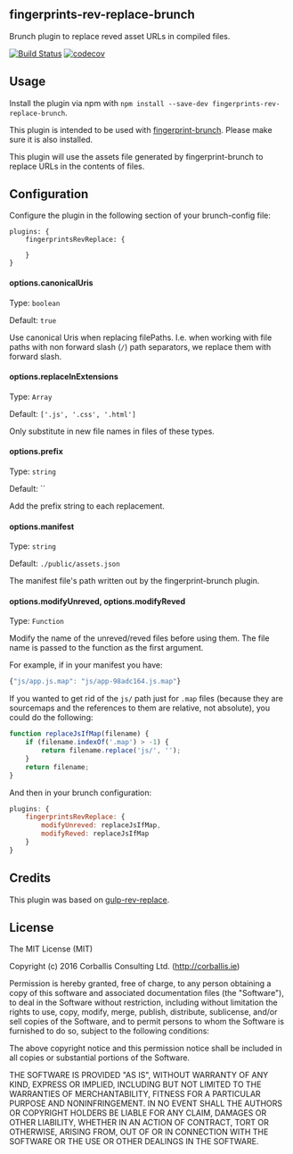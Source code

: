 ## fingerprints-rev-replace-brunch
Brunch plugin to replace reved asset URLs in compiled files.

[![Build Status](https://travis-ci.org/corballis/fingerprints-rev-replace-brunch.svg?branch=master)](https://travis-ci.org/corballis/fingerprints-rev-replace-brunch)
[![codecov](https://codecov.io/gh/corballis/fingerprints-rev-replace-brunch/branch/master/graph/badge.svg)](https://codecov.io/gh/corballis/fingerprints-rev-replace-brunch)

## Usage
Install the plugin via npm with `npm install --save-dev fingerprints-rev-replace-brunch`.

This plugin is intended to be used with [fingerprint-brunch](https://github.com/dlepaux/fingerprint-brunch). Please make
sure it is also installed.

This plugin will use the assets file generated by fingerprint-brunch to replace URLs in the contents of files.

## Configuration

Configure the plugin in the following section of your brunch-config file:

```
plugins: {
    fingerprintsRevReplace: {
            
    }
}
```

#### options.canonicalUris
Type: `boolean`

Default: `true`

Use canonical Uris when replacing filePaths. I.e. when working with file paths
with non forward slash (`/`) path separators, we replace them with forward slash.

#### options.replaceInExtensions
Type: `Array`

Default: `['.js', '.css', '.html']`

Only substitute in new file names in files of these types.

#### options.prefix
Type: `string`

Default: ``

Add the prefix string to each replacement.

#### options.manifest
Type: `string`

Default: `./public/assets.json`

The manifest file's path written out by the fingerprint-brunch plugin.

#### options.modifyUnreved, options.modifyReved
Type: `Function`

Modify the name of the unreved/reved files before using them. The file name is
passed to the function as the first argument.

For example, if in your manifest you have:

```js
{"js/app.js.map": "js/app-98adc164.js.map"}
```

If you wanted to get rid of the `js/` path just for `.map` files (because they
are sourcemaps and the references to them are relative, not absolute), you could
do the following:

```js
function replaceJsIfMap(filename) {
    if (filename.indexOf('.map') > -1) {
        return filename.replace('js/', '');
    }
    return filename;
}
```

And then in your brunch configuration:
```js
plugins: {
    fingerprintsRevReplace: {
        modifyUnreved: replaceJsIfMap,
        modifyReved: replaceJsIfMap    
    }
}
```

## Credits
This plugin was based on [gulp-rev-replace](https://github.com/jamesknelson/gulp-rev-replace).

## License

The MIT License (MIT)

Copyright (c) 2016 Corballis Consulting Ltd. (http://corballis.ie)

Permission is hereby granted, free of charge, to any person obtaining a copy
of this software and associated documentation files (the "Software"), to deal
in the Software without restriction, including without limitation the rights
to use, copy, modify, merge, publish, distribute, sublicense, and/or sell
copies of the Software, and to permit persons to whom the Software is
furnished to do so, subject to the following conditions:

The above copyright notice and this permission notice shall be included in
all copies or substantial portions of the Software.

THE SOFTWARE IS PROVIDED "AS IS", WITHOUT WARRANTY OF ANY KIND, EXPRESS OR
IMPLIED, INCLUDING BUT NOT LIMITED TO THE WARRANTIES OF MERCHANTABILITY,
FITNESS FOR A PARTICULAR PURPOSE AND NONINFRINGEMENT. IN NO EVENT SHALL THE
AUTHORS OR COPYRIGHT HOLDERS BE LIABLE FOR ANY CLAIM, DAMAGES OR OTHER
LIABILITY, WHETHER IN AN ACTION OF CONTRACT, TORT OR OTHERWISE, ARISING FROM,
OUT OF OR IN CONNECTION WITH THE SOFTWARE OR THE USE OR OTHER DEALINGS IN
THE SOFTWARE.
